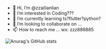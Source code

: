 - 👋 Hi, I’m @zzailianlian
- 👀 I’m interested in Coding???
- 🌱 I’m currently learning ts?flutter?python?
- 💞️ I’m looking to collaborate on ...
- 📫 How to reach me ...
wx: zzz886885

![Anurag's GitHub stats](https://github-readme-stats.vercel.app/api?username=zzailianlian&show_icons=true&theme=onedark)

<!---
zzailianlian/zzailianlian is a ✨ special ✨ repository because its `README.md` (this file) appears on your GitHub profile.
You can click the Preview link to take a look at your changes.
--->
